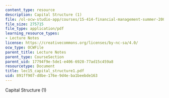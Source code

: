 ```yaml
---
content_type: resource
description: Capital Structure (1)
file: /ol-ocw-studio-app/courses/15-414-financial-management-summer-2003/891ff907d8be176e9d4eba1beebde163_lec15_capital_structure1.pdf
file_size: 275715
file_type: application/pdf
learning_resource_types:
- Lecture Notes
license: https://creativecommons.org/licenses/by-nc-sa/4.0/
ocw_type: OCWFile
parent_title: Lecture Notes
parent_type: CourseSection
parent_uid: 17794f9e-5de1-e406-6928-77ad15c459a8
resourcetype: Document
title: lec15_capital_structure1.pdf
uid: 891ff907-d8be-176e-9d4e-ba1beebde163
---
```

Capital Structure (1)